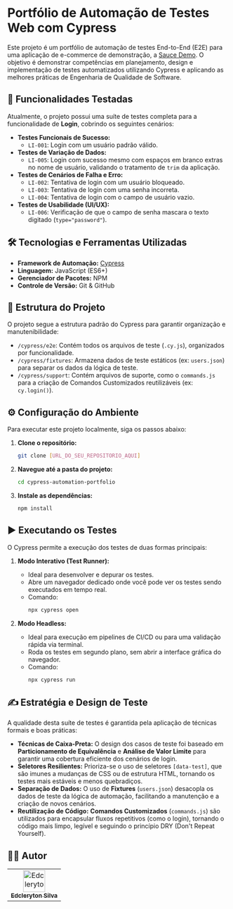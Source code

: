 # Portfólio de Automação de Testes Web com Cypress

Este projeto é um portfólio de automação de testes End-to-End (E2E) para uma aplicação de e-commerce de demonstração, a [Sauce Demo](https://www.saucedemo.com/). O objetivo é demonstrar competências em planejamento, design e implementação de testes automatizados utilizando Cypress e aplicando as melhores práticas de Engenharia de Qualidade de Software.

## 🚀 Funcionalidades Testadas

Atualmente, o projeto possui uma suíte de testes completa para a funcionalidade de **Login**, cobrindo os seguintes cenários:

- **Testes Funcionais de Sucesso:**
    - `LI-001`: Login com um usuário padrão válido.
- **Testes de Variação de Dados:**
    - `LI-005`: Login com sucesso mesmo com espaços em branco extras no nome de usuário, validando o tratamento de `trim` da aplicação.
- **Testes de Cenários de Falha e Erro:**
    - `LI-002`: Tentativa de login com um usuário bloqueado.
    - `LI-003`: Tentativa de login com uma senha incorreta.
    - `LI-004`: Tentativa de login com o campo de usuário vazio.
- **Testes de Usabilidade (UI/UX):**
    - `LI-006`: Verificação de que o campo de senha mascara o texto digitado (`type="password"`).

## 🛠️ Tecnologias e Ferramentas Utilizadas

- **Framework de Automação:** [Cypress](https://www.cypress.io/)
- **Linguagem:** JavaScript (ES6+)
- **Gerenciador de Pacotes:** NPM
- **Controle de Versão:** Git & GitHub

## 📂 Estrutura do Projeto

O projeto segue a estrutura padrão do Cypress para garantir organização e manutenibilidade:

- `/cypress/e2e`: Contém todos os arquivos de teste (`.cy.js`), organizados por funcionalidade.
- `/cypress/fixtures`: Armazena dados de teste estáticos (ex: `users.json`) para separar os dados da lógica de teste.
- `/cypress/support`: Contém arquivos de suporte, como o `commands.js` para a criação de Comandos Customizados reutilizáveis (ex: `cy.login()`).

## ⚙️ Configuração do Ambiente

Para executar este projeto localmente, siga os passos abaixo:

1.  **Clone o repositório:**
    ```bash
    git clone [URL_DO_SEU_REPOSITORIO_AQUI]
    ```

2.  **Navegue até a pasta do projeto:**
    ```bash
    cd cypress-automation-portfolio
    ```

3.  **Instale as dependências:**
    ```bash
    npm install
    ```

## ▶️ Executando os Testes

O Cypress permite a execução dos testes de duas formas principais:

1.  **Modo Interativo (Test Runner):**
    - Ideal para desenvolver e depurar os testes.
    - Abre um navegador dedicado onde você pode ver os testes sendo executados em tempo real.
    - Comando:
      ```bash
      npx cypress open
      ```

2.  **Modo Headless:**
    - Ideal para execução em pipelines de CI/CD ou para uma validação rápida via terminal.
    - Roda os testes em segundo plano, sem abrir a interface gráfica do navegador.
    - Comando:
      ```bash
      npx cypress run
      ```

## ✍️ Estratégia e Design de Teste

A qualidade desta suíte de testes é garantida pela aplicação de técnicas formais e boas práticas:

- **Técnicas de Caixa-Preta:** O design dos casos de teste foi baseado em **Particionamento de Equivalência** e **Análise de Valor Limite** para garantir uma cobertura eficiente dos cenários de login.
- **Seletores Resilientes:** Prioriza-se o uso de seletores `[data-test]`, que são imunes a mudanças de CSS ou de estrutura HTML, tornando os testes mais estáveis e menos quebradiços.
- **Separação de Dados:** O uso de **Fixtures** (`users.json`) desacopla os dados de teste da lógica de automação, facilitando a manutenção e a criação de novos cenários.
- **Reutilização de Código:** **Comandos Customizados** (`commands.js`) são utilizados para encapsular fluxos repetitivos (como o login), tornando o código mais limpo, legível e seguindo o princípio DRY (Don't Repeat Yourself).

## 👨‍💻 Autor

<table>
  <tr>
    <td align="center" valign="top">
      <a href="https://github.com/Edcleryton">
        <img src="https://avatars.githubusercontent.com/u/134793465?v=4" width="50px" alt="Edcleryton Silva"/><br />
        <sub><b>Edcleryton Silva</b></sub>
      </a>
    </td>
  </tr>
</table>
